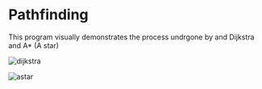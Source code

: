 # Pathfinding
This program visually demonstrates the process undrgone by and Dijkstra and A* (A star)


![dijkstra](https://user-images.githubusercontent.com/36581610/45467248-9dc0de80-b6ec-11e8-9b36-4567f28f8606.gif)

![astar](https://user-images.githubusercontent.com/36581610/45467160-1a06f200-b6ec-11e8-979f-5b90814fe057.gif)
